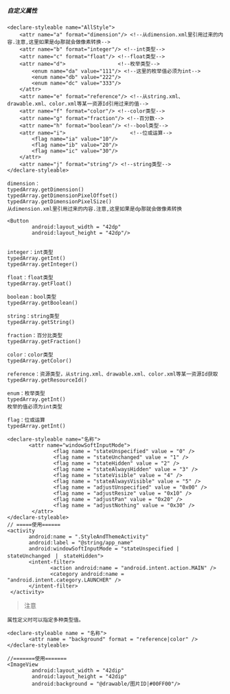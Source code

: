 ##### 自定义属性

    <declare-styleable name="AllStyle">
        <attr name="a" format="dimension"/> <!--从dimension.xml里引用过来的内容.注意,这里如果是dp那就会做像素转换-->
        <attr name="b" format="integer"/> <!--int类型-->
        <attr name="c" format="float"/> <!--float类型-->
        <attr name="d">                 <!--枚举类型-->
            <enum name="da" value="111"/> <!--这里的枚举值必须为int-->
            <enum name="db" value="222"/>
            <enum name="dc" value="333"/>
        </attr>
        <attr name="e" format="reference"/> <!--从string.xml、drawable.xml、color.xml等某一资源Id引用过来的值-->
        <attr name="f" format="color"/> <!--color类型-->
        <attr name="g" format="fraction"/> <!--百分数-->
        <attr name="h" format="boolean"/> <!--bool类型-->
        <attr name="i">                     <!--位或运算-->
            <flag name="ia" value="10"/>
            <flag name="ib" value="20"/>
            <flag name="ic" value="30"/>
        </attr>
        <attr name="j" format="string"/> <!--string类型-->
    </declare-styleable>

    dimension：
    typedArray.getDimension()
    typedArray.getDimensionPixelOffset()
    typedArray.getDimensionPixelSize()
    从dimension.xml里引用过来的内容.注意,这里如果是dp那就会做像素转换

    <Button
            android:layout_width = "42dp"
            android:layout_height = "42dp"/>


    integer：int类型
    typedArray.getInt()
    typedArray.getInteger()

    float：float类型
    typedArray.getFloat()

    boolean：bool类型
    typedArray.getBoolean()

    string：string类型
    typedArray.getString()

    fraction：百分比类型
    typedArray.getFraction()

    color：color类型
    typedArray.getColor()

    reference：资源类型，从string.xml、drawable.xml、color.xml等某一资源Id获取
    typedArray.getResourceId()

    enum：枚举类型
    typedArray.getInt()
    枚举的值必须为int类型

    flag：位或运算
    typedArray.getInt()

    <declare-styleable name="名称">
           <attr name="windowSoftInputMode">
                   <flag name = "stateUnspecified" value = "0" />
                   <flag name = "stateUnchanged" value = "1" />
                   <flag name = "stateHidden" value = "2" />
                   <flag name = "stateAlwaysHidden" value = "3" />
                   <flag name = "stateVisible" value = "4" />
                   <flag name = "stateAlwaysVisible" value = "5" />
                   <flag name = "adjustUnspecified" value = "0x00" />
                   <flag name = "adjustResize" value = "0x10" />
                   <flag name = "adjustPan" value = "0x20" />
                   <flag name = "adjustNothing" value = "0x30" />
            </attr>
    </declare-styleable>
    // =====使用======
    <activity
           android:name = ".StyleAndThemeActivity"
           android:label = "@string/app_name"
           android:windowSoftInputMode = "stateUnspecified | stateUnchanged　|　stateHidden">
           <intent-filter>
                  <action android:name = "android.intent.action.MAIN" />
                  <category android:name = "android.intent.category.LAUNCHER" />
           </intent-filter>
     </activity>


> 注意

    属性定义时可以指定多种类型值。

    <declare-styleable name = "名称">
           <attr name = "background" format = "reference|color" />
    </declare-styleable>

    //=======使用=======
    <ImageView
            android:layout_width = "42dip"
            android:layout_height = "42dip"
            android:background = "@drawable/图片ID|#00FF00"/>

